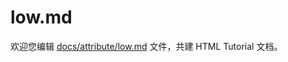low.md
===

欢迎您编辑 <a target="__blank" href="https://github.com/jaywcjlove/html-tutorial/blob/master/docs/attribute/low.md">docs/attribute/low.md</a> 文件，共建 HTML Tutorial 文档。